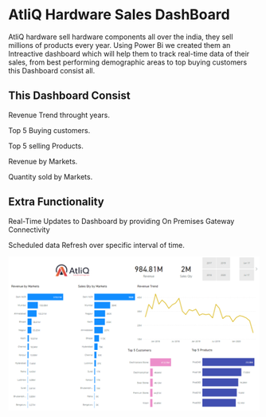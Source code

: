 # AtliQ Hardware Sales DashBoard

AtliQ hardware sell hardware components all over the india, they sell millions of products every year. Using Power Bi we created them an Intreactive dashboard which will help them
to track real-time data of their sales, from best performing demographic areas to top buying customers this Dashboard consist all.



## This Dashboard Consist

Revenue Trend throught years.

Top 5 Buying customers.

Top 5 selling Products.

Revenue by Markets.

Quantity sold by Markets.

## Extra Functionality

Real-Time Updates to Dashboard by providing On Premises Gateway Connectivity

Scheduled data Refresh over specific interval of time.

![](image.png)
